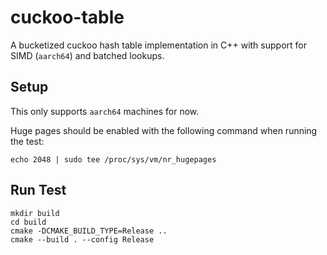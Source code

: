 # cuckoo-table
A bucketized cuckoo hash table implementation in C++ with support for SIMD (`aarch64`) and batched lookups.

## Setup
This only supports `aarch64` machines for now.

Huge pages should be enabled with the following command when running the test:
```
echo 2048 | sudo tee /proc/sys/vm/nr_hugepages
```

## Run Test
```
mkdir build
cd build
cmake -DCMAKE_BUILD_TYPE=Release ..
cmake --build . --config Release
```
